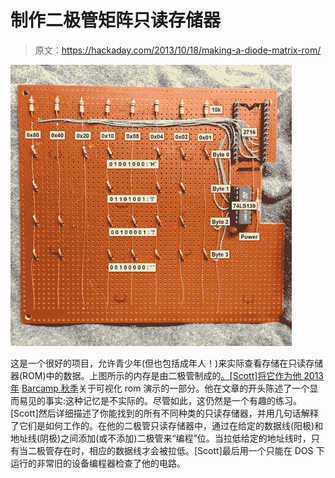 # 制作二极管矩阵只读存储器

> 原文：<https://hackaday.com/2013/10/18/making-a-diode-matrix-rom/>

[![](img/7de17790340794eb63960c27c9d8434c.png)](http://hackaday.com/wp-content/uploads/2013/10/2013-10-16-01-33-40_annotated.jpg)

这是一个很好的项目，允许青少年(但也包括成年人！)来实际查看存储在只读存储器(ROM)中的数据。上图所示的内存是由二极管制成的[。[Scott]将它作为他 2013 年](http://geodesicsphere.blogspot.ch/2013/10/visualizing-roms-1-diode-matrix-rom.html) [Barcamp 秋季](http://barcamproc.org/)关于可视化 rom 演示的一部分。他在文章的开头陈述了一个显而易见的事实:这种记忆是不实际的。尽管如此，这仍然是一个有趣的练习。[Scott]然后详细描述了你能找到的所有不同种类的只读存储器，并用几句话解释了它们是如何工作的。在他的二极管只读存储器中，通过在给定的数据线(阳极)和地址线(阴极)之间添加(或不添加)二极管来“编程”位。当拉低给定的地址线时，只有当二极管存在时，相应的数据线才会被拉低。[Scott]最后用一个只能在 DOS 下运行的非常旧的设备编程器检查了他的电路。